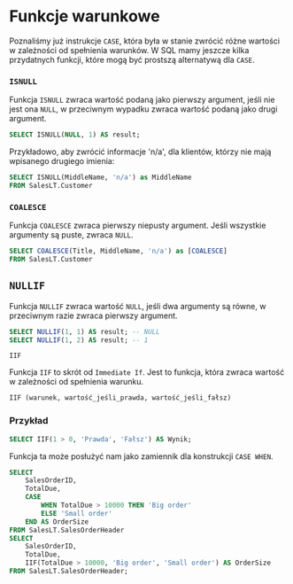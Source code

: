 # Funkcje warunkowe



Poznaliśmy już instrukcje `CASE`, która była w stanie zwrócić różne wartości w zależności od spełnienia warunków. W SQL mamy jeszcze kilka przydatnych funkcji, które mogą być prostszą alternatywą dla `CASE`.



### `ISNULL`



Funkcja `ISNULL` zwraca wartość podaną jako pierwszy argument, jeśli nie jest ona `NULL`, w przeciwnym wypadku zwraca wartość podaną jako drugi argument.



```sql
SELECT ISNULL(NULL, 1) AS result;
```



Przykładowo, aby zwrócić informacje 'n/a', dla klientów, którzy nie mają wpisanego drugiego imienia:


```sql
SELECT ISNULL(MiddleName, 'n/a') as MiddleName
FROM SalesLT.Customer
```

### `COALESCE`



Funkcja `COALESCE` zwraca pierwszy niepusty argument. Jeśli wszystkie argumenty są puste, zwraca `NULL`.






```sql
SELECT COALESCE(Title, MiddleName, 'n/a') as [COALESCE]
FROM SalesLT.Customer
```

## `NULLIF`



Funkcja `NULLIF` zwraca wartość `NULL`, jeśli dwa argumenty są równe, w przeciwnym razie zwraca pierwszy argument.






```sql
SELECT NULLIF(1, 1) AS result; -- NULL
SELECT NULLIF(1, 2) AS result; -- 1
```

`IIF`



Funkcja `IIF` to skrót od `Immediate If`. Jest to funkcja, która zwraca wartość w zależności od spełnienia warunku. 



```sql
IIF (warunek, wartość_jeśli_prawda, wartość_jeśli_fałsz)
```



### Przykład



```sql
SELECT IIF(1 > 0, 'Prawda', 'Fałsz') AS Wynik;
```



Funkcja ta może posłużyć nam jako zamiennik dla konstrukcji `CASE WHEN`.






```sql
SELECT 
    SalesOrderID,
    TotalDue,
    CASE 
        WHEN TotalDue > 10000 THEN 'Big order'
        ELSE 'Small order'
    END AS OrderSize
FROM SalesLT.SalesOrderHeader
SELECT 
    SalesOrderID,
    TotalDue,
    IIF(TotalDue > 10000, 'Big order', 'Small order') AS OrderSize
FROM SalesLT.SalesOrderHeader;
```

